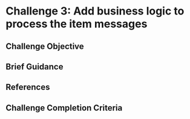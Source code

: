 # Challenge 3: Add business logic to process the item messages

## Challenge Objective

## Brief Guidance

## References

## Challenge Completion Criteria
